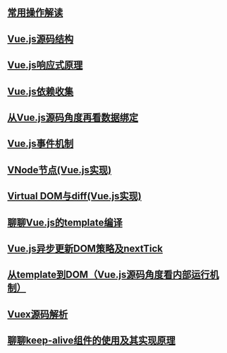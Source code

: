 ## [常用操作解读](https://github.com/dinghuahua/blog/blob/master/vue/%E5%B8%B8%E7%94%A8%E6%93%8D%E4%BD%9C%E8%A7%A3%E8%AF%BB.md)
## [Vue.js源码结构](https://github.com/dinghuahua/blog/blob/master/vue/vue.js%20%E6%BA%90%E7%A0%81%E7%BB%93%E6%9E%84.md)
## [Vue.js响应式原理](https://github.com/dinghuahua/blog/blob/master/vue/Vue.js%E5%93%8D%E5%BA%94%E5%BC%8F%E5%8E%9F%E7%90%86.md)
## [Vue.js依赖收集](https://github.com/dinghuahua/blog/blob/master/vue/Vue.js%E4%BE%9D%E8%B5%96%E6%94%B6%E9%9B%86%E5%8E%9F%E7%90%86.md)
## [从Vue.js源码角度再看数据绑定]()
## [Vue.js事件机制]()
## [VNode节点(Vue.js实现)]()
## [Virtual DOM与diff(Vue.js实现)]()
## [聊聊Vue.js的template编译]()
## [Vue.js异步更新DOM策略及nextTick]()
## [从template到DOM（Vue.js源码角度看内部运行机制）]()
## [Vuex源码解析]()
## [聊聊keep-alive组件的使用及其实现原理]()